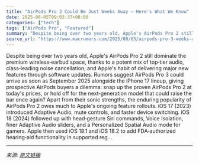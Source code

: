```yaml
---
title: "AirPods Pro 3 Could Be Just Weeks Away – Here's What We Know"
date: 2025-08-05T09:03:37+08:00
categories: ["tech"]
tags: ["AirPods Pro", "Featured"]
summary: "Despite being over two years old, Apple's AirPods Pro 2 still dominate the premium wireless‑earbud space, thanks to a potent mix of top‑tier audio, class‑leading noise cancellation, and Apple's habit "
source_url: "https://www.macrumors.com/2025/08/05/airpods-pro-3-weeks-away-what-we-know/"
---
```


Despite being over two years old, Apple's AirPods Pro 2 still dominate the premium wireless‑earbud space, thanks to a potent mix of top‑tier audio, class‑leading noise cancellation, and Apple's habit of delivering major new features through software updates. Rumors suggest AirPods Pro 3 could arrive as soon as September 2025 alongside the iPhone 17 lineup, giving prospective AirPods buyers a dilemma: snap up the proven AirPods Pro 2 at today's prices, or hold off for the next‑generation model that could raise the bar once again? Apart from their sonic strengths, the enduring popularity of AirPods Pro 2 owes much to Apple's ongoing feature rollouts. iOS 17 (2023) introduced Adaptive Audio, mute controls, and faster device switching. iOS 18 (2024) followed up with head‑gesture Siri commands, Voice Isolation, finer Adaptive Audio sliders, and a Personalized Spatial Audio mode for gamers. Apple then used iOS 18.1 and iOS 18.2 to add FDA‑authorized hearing‑aid functionality in supported reg...

---

*来源: [原文链接](https://www.macrumors.com/2025/08/05/airpods-pro-3-weeks-away-what-we-know/)*
